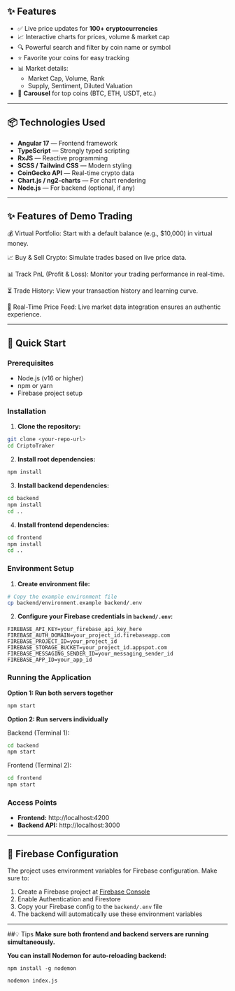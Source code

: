 ## ✨ Features

- ✅ Live price updates for **100+ cryptocurrencies**
- 📈 Interactive charts for prices, volume & market cap
- 🔍 Powerful search and filter by coin name or symbol
- ⭐ Favorite your coins for easy tracking
- 📊 Market details:
  - Market Cap, Volume, Rank
  - Supply, Sentiment, Diluted Valuation
- 🔁 **Carousel** for top coins (BTC, ETH, USDT, etc.)

---

## 📦 Technologies Used

- **Angular 17** — Frontend framework
- **TypeScript** — Strongly typed scripting
- **RxJS** — Reactive programming
- **SCSS / Tailwind CSS** — Modern styling
- **CoinGecko API** — Real-time crypto data
- **Chart.js / ng2-charts** — For chart rendering
- **Node.js** — For backend (optional, if any)

---

## ✨ Features of Demo Trading

💰 Virtual Portfolio: Start with a default balance (e.g., $10,000) in virtual money.

📈 Buy & Sell Crypto: Simulate trades based on live price data.

📊 Track PnL (Profit & Loss): Monitor your trading performance in real-time.

⏳ Trade History: View your transaction history and learning curve.

🎯 Real-Time Price Feed: Live market data integration ensures an authentic experience.

---

## 🚀 Quick Start

### Prerequisites
- Node.js (v16 or higher)
- npm or yarn
- Firebase project setup

### Installation

1. **Clone the repository:**
```bash
git clone <your-repo-url>
cd CriptoTraker
```

2. **Install root dependencies:**
```bash
npm install
```

3. **Install backend dependencies:**
```bash
cd backend
npm install
cd ..
```

4. **Install frontend dependencies:**
```bash
cd frontend
npm install
cd ..
```

### Environment Setup

1. **Create environment file:**
```bash
# Copy the example environment file
cp backend/environment.example backend/.env
```

2. **Configure your Firebase credentials in `backend/.env`:**
```env
FIREBASE_API_KEY=your_firebase_api_key_here
FIREBASE_AUTH_DOMAIN=your_project_id.firebaseapp.com
FIREBASE_PROJECT_ID=your_project_id
FIREBASE_STORAGE_BUCKET=your_project_id.appspot.com
FIREBASE_MESSAGING_SENDER_ID=your_messaging_sender_id
FIREBASE_APP_ID=your_app_id
```

### Running the Application

**Option 1: Run both servers together**
```bash
npm start
```

**Option 2: Run servers individually**

Backend (Terminal 1):
```bash
cd backend
npm start
```

Frontend (Terminal 2):
```bash
cd frontend
npm start
```

### Access Points
- **Frontend:** http://localhost:4200
- **Backend API:** http://localhost:3000

---

## 🔐 Firebase Configuration

The project uses environment variables for Firebase configuration. Make sure to:

1. Create a Firebase project at [Firebase Console](https://console.firebase.google.com/)
2. Enable Authentication and Firestore
3. Copy your Firebase config to the `backend/.env` file
4. The backend will automatically use these environment variables

---

##💡 Tips
**Make sure both frontend and backend servers are running simultaneously.**

**You can install Nodemon for auto-reloading backend:**

<pre><code>npm install -g nodemon</code></pre>
<pre><code>nodemon index.js</code></pre>
